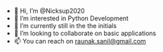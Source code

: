- 👋 Hi, I’m @Nicksup2020
- 👀 I’m interested in Python Development
- 🌱 I’m currently still in the the initials
- 💞️ I’m looking to collaborate on basic applications
- 📫 You can reach on raunak.sanil@gmail.com
<!---
Nicksup2020/Nicksup2020 is a ✨ special ✨ repository because its `README.md` (this file) appears on your GitHub profile.
You can click the Preview link to take a look at your changes.
--->
